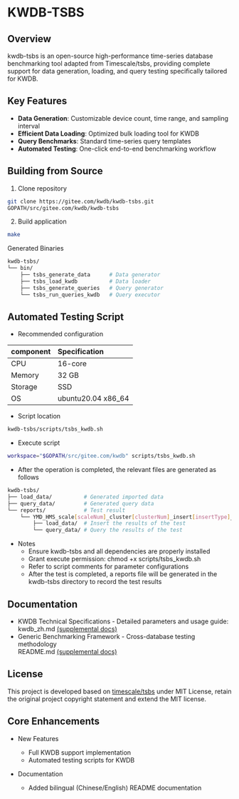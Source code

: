 # KWDB-TSBS

## Overview
kwdb-tsbs is an open-source high-performance time-series database benchmarking tool adapted from Timescale/tsbs, 
providing complete support for data generation, loading, and query testing specifically tailored for KWDB.

## Key Features
- **Data Generation**: Customizable device count, time range, and sampling interval
- **Efficient Data Loading**: Optimized bulk loading tool for KWDB
- **Query Benchmarks**: Standard time-series query templates
- **Automated Testing**: One-click end-to-end benchmarking workflow

## Building from Source
1. Clone repository
```bash
git clone https://gitee.com/kwdb/kwdb-tsbs.git
GOPATH/src/gitee.com/kwdb/kwdb-tsbs
```

2. Build application
```bash
make
```

Generated Binaries
```bash
kwdb-tsbs/
└── bin/
    ├── tsbs_generate_data      # Data generator
    ├── tsbs_load_kwdb          # Data loader
    ├── tsbs_generate_queries   # Query generator
    └── tsbs_run_queries_kwdb   # Query executor
```

## Automated Testing Script
* Recommended configuration

| component | Specification        |
|:----------|:---------------------|
| CPU       | 16-core              |
| Memory    | 32 GB                |
| Storage   | SSD                  |
| OS        | ubuntu20.04   x86_64 |
* Script location
```bash
kwdb-tsbs/scripts/tsbs_kwdb.sh
```

* Execute script
 ```bash
workspace="$GOPATH/src/gitee.com/kwdb" scripts/tsbs_kwdb.sh
```
* After the operation is completed, the relevant files are generated as follows
```bash
kwdb-tsbs/
├── load_data/          # Generated imported data
├── query_data/         # Generated query data
└── reports/            # Test result
    └── YMD_HMS_scale[scaleNum]_cluster[clusterNum]_insert[insertType]_wal[walSetting]_replica[replicaNum]_dop[degreeOfParallelism]/
        ├── load_data/  # Insert the results of the test
        └── query_data/ # Query the results of the test
```

* Notes
  * Ensure kwdb-tsbs and all dependencies are properly installed
  * Grant execute permission: chmod +x scripts/tsbs_kwdb.sh
  * Refer to script comments for parameter configurations
  * After the test is completed, a reports file will be generated in the kwdb-tsbs directory to record the test results

## Documentation
* KWDB Technical Specifications - Detailed parameters and usage guide:<br>
  kwdb_zh.md [(supplemental docs)](docs/kwdb_zh.md)
* Generic Benchmarking Framework - Cross-database testing methodology<br>
  README.md [(supplemental docs)](docs/README.md)

## License
This project is developed based on [timescale/tsbs](https://github.com/timescale/tsbs)  under MIT License, retain the original project copyright statement and extend the MIT license.

## Core Enhancements
* New Features
  * Full KWDB support implementation
  * Automated testing scripts for KWDB

* Documentation
  * Added bilingual (Chinese/English) README documentation